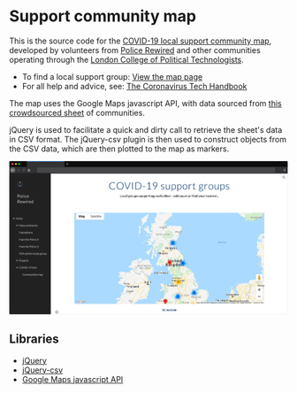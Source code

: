 # Support community map

This is the source code for the [COVID-19 local support community map](https://www.policerewired.org/home/covid-19/communities), developed by volunteers from [Police Rewired](https://policerewired.org) and other communities operating through the [London College of Political Technologists](https://nwspk.com).

* To find a local support group: [View the map page](https://www.policecoders.org/home/covid-19/communities)
* For all help and advice, see: [The Coronavirus Tech Handbook](https://coronavirustechhandbook.com)

The map uses the Google Maps javascript API, with data sourced from [this crowdsourced sheet](https://docs.google.com/spreadsheets/d/117ukLjXiz8EfMjP-q9Aiu5XepQ39XK1W4DTMsE87llw/edit?usp=sharing) of communities.

jQuery is used to facilitate a quick and dirty call to retrieve the sheet's data in CSV format. The jQuery-csv plugin is then used to construct objects from the CSV data, which are then plotted to the map as markers.

![screenshot of the map](screenshots/001-browser-frame.png)

## Libraries

* [jQuery](https://jquery.com/)
* [jQuery-csv](https://github.com/typeiii/jquery-csv)
* [Google Maps javascript API](https://developers.google.com/maps/documentation/javascript/tutorial)
